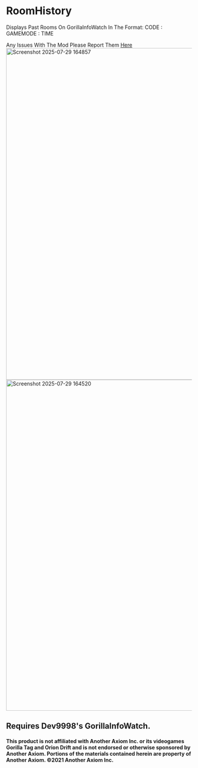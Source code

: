 # RoomHistory
Displays Past Rooms On GorillaInfoWatch In The Format:    CODE : GAMEMODE : TIME

Any Issues With The Mod Please Report Them [Here](<https://discord.gg/MFA5qn385z>)
<img width="669" height="899" alt="Screenshot 2025-07-29 164857" src="https://github.com/user-attachments/assets/28636664-2101-4e76-851f-6dadaeb76ccf" />
<img width="650" height="897" alt="Screenshot 2025-07-29 164520" src="https://github.com/user-attachments/assets/3f720e81-d10d-427c-91fe-6fcb67ca1c06" />


## Requires Dev9998's GorillaInfoWatch.


#### This product is not affiliated with Another Axiom Inc. or its videogames Gorilla Tag and Orion Drift and is not endorsed or otherwise sponsored by Another Axiom. Portions of the materials contained herein are property of Another Axiom. ©2021 Another Axiom Inc.
